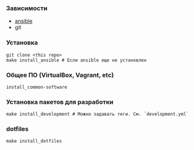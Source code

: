 ### Зависимости

* [ansible](http://docs.ansible.com/ansible/intro_installation.html)
* git

### Установка
```
git clone <this repo>
make install_ansible # Если ansible еще не установлен
```

### Общее ПО (VirtualBox, Vagrant, etc)
```
install_common-software
```

### Установка пакетов для разработки
```
make install_development # Можно задавать теги. См. `development.yml`
```

### dotfiles
```
make install_dotfiles
```
